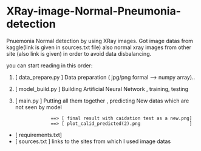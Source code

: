 # XRay-image-Normal-Pneumonia-detection
Pnuemonia Normal detection by using XRay images. Got image datas from kaggle(link is given in sources.txt file) also normal xray images from other site (also link is given) in order to avoid data disbalancing.

you can start reading in this order:

1) [ data_prepare.py ] Data preparation ( jpg/png formal --> numpy array)..
2) [ model_build.py  ] Building Artificial Neural Network , training, testing 
3) [     main.py     ] Putting all them together , predicting New datas which are not seen by model

                    ==> [ final result with caidation test as a new.png]   
                    ==> [ plot_calid_predicted(2).png                  ]
                    
* [ requirements.txt]
* [ sources.txt     ] links to the sites from which I used image datas
